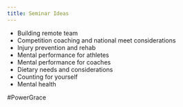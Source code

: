 ```yaml
---
title: Seminar Ideas
---
```


- Building remote team
- Competition coaching and national meet considerations
- Injury prevention and rehab
- Mental performance for athletes
- Mental performance for coaches
- Dietary needs and considerations
- Counting for yourself
- Mental health

#PowerGrace 
